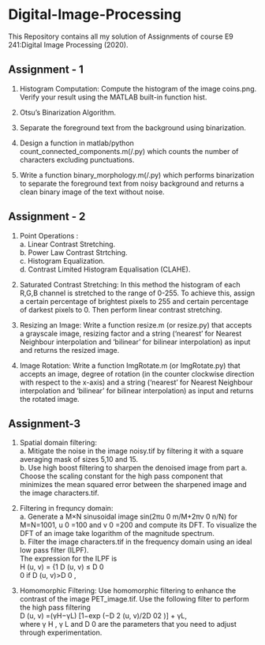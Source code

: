 # Digital-Image-Processing
This Repository contains all my solution of Assignments of course E9 241:Digital Image Processing (2020).<br/>

## Assignment - 1 <br/>
1. Histogram Computation: Compute the histogram of the image coins.png. Verify your
result using the MATLAB built-in function hist. <br/>

2. Otsu’s Binarization Algorithm. <br/>

3. Separate the foreground text from the background
using binarization. <br/>

4. Design a function in matlab/python count_connected_components.m(/.py) which
counts the number of characters excluding punctuations. <br/>

5. Write a function binary_morphology.m(/.py) which performs binarization to separate the foreground text from noisy background and returns a clean binary image of the text without noise.<br/>

## Assignment - 2 <br/>
1. Point Operations : <br/>
   a. Linear Contrast Stretching.<br/>
   b. Power Law Contrast Strtching.<br/>
   c. Histogram Equalization.<br/>
   d. Contrast Limited Histogram Equalisation (CLAHE).<br/>
   
2. Saturated Contrast Stretching: In this method the histogram of each R,G,B channel is stretched to the range of 0-255. To achieve this, assign a certain percentage of brightest pixels to 255 and certain percentage of darkest pixels to 0. Then perform linear contrast stretching.<br/>

3. Resizing an Image: Write a function resize.m (or resize.py) that accepts a grayscale image, resizing factor and a string (‘nearest’ for Nearest Neighbour interpolation and ‘bilinear’ for bilinear interpolation) as input and returns the resized image.<br/>

4. Image Rotation: Write a function ImgRotate.m (or ImgRotate.py) that accepts an image,
degree of rotation (in the counter clockwise direction with respect to the x-axis) and a string (‘nearest’ for Nearest Neighbour interpolation and ‘bilinear’ for bilinear interpolation) as input and returns the rotated image.<br/>
   
## Assignment-3 <br/>
1. Spatial domain filtering:<br/>
   a. Mitigate the noise in the image noisy.tif by filtering it with a square averaging mask of sizes 5,10 and 15.<br/>
   b. Use high boost filtering to sharpen the denoised image from part a. Choose the scaling constant for the high pass component that minimizes the mean squared error between the sharpened image and the image characters.tif.<br/>

2. Filtering in frequncy domain:<br/>
   a. Generate a M×N sinusoidal image sin(2πu 0 m/M+2πv 0 n/N) for M=N=1001, u 0 =100 and v 0 =200 and compute its DFT. To visualize the DFT of an image take logarithm of the magnitude spectrum.<br/>
   b. Filter the image characters.tif in the frequency domain using an ideal low pass filter (ILPF).<br/>
	The expression for the ILPF is<br/>
		H (u, v) = {1 D (u, v) ≤ D 0<br/>
			    0 if D (u, v)>D 0 , <br/> 

3. Homomorphic Filtering: Use homomorphic filtering to enhance the contrast of the image PET_image.tif. Use the following filter to perform the high pass filtering<br/>
	 D (u, v) =(γH−γL) [1−exp (−D 2 (u, v)/2D 02 )] + γL,<br/>
		 where γ H , γ L and D 0 are the parameters that you need to adjust through experimentation.
   

